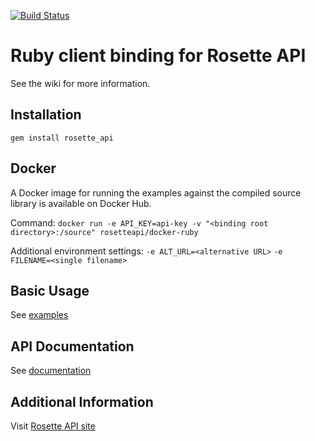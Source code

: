 [![Build Status](https://travis-ci.org/rosette-api/ruby.svg?branch=develop)](https://travis-ci.org/rosette-api/ruby)

# Ruby client binding for Rosette API #
See the wiki for more information.

## Installation ##

`gem install rosette_api`

## Docker ##
A Docker image for running the examples against the compiled source library is available on Docker Hub.

Command: `docker run -e API_KEY=api-key -v "<binding root directory>:/source" rosetteapi/docker-ruby`

Additional environment settings:
`-e ALT_URL=<alternative URL>`
`-e FILENAME=<single filename>`

## Basic Usage ##

See [examples](examples)

## API Documentation ##

See [documentation](http://rosette-api.github.io/ruby)

## Additional Information ##

Visit [Rosette API site](https://developer.rosette.com)

